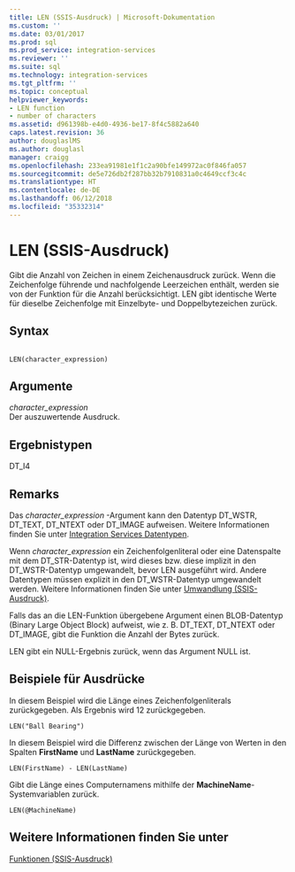 ```yaml
---
title: LEN (SSIS-Ausdruck) | Microsoft-Dokumentation
ms.custom: ''
ms.date: 03/01/2017
ms.prod: sql
ms.prod_service: integration-services
ms.reviewer: ''
ms.suite: sql
ms.technology: integration-services
ms.tgt_pltfrm: ''
ms.topic: conceptual
helpviewer_keywords:
- LEN function
- number of characters
ms.assetid: d961398b-e4d0-4936-be17-8f4c5882a640
caps.latest.revision: 36
author: douglaslMS
ms.author: douglasl
manager: craigg
ms.openlocfilehash: 233ea91981e1f1c2a90bfe149972ac0f846fa057
ms.sourcegitcommit: de5e726db2f287bb32b7910831a0c4649ccf3c4c
ms.translationtype: HT
ms.contentlocale: de-DE
ms.lasthandoff: 06/12/2018
ms.locfileid: "35332314"
---
```

# <a name="len-ssis-expression"></a>LEN (SSIS-Ausdruck)
  Gibt die Anzahl von Zeichen in einem Zeichenausdruck zurück. Wenn die Zeichenfolge führende und nachfolgende Leerzeichen enthält, werden sie von der Funktion für die Anzahl berücksichtigt. LEN gibt identische Werte für dieselbe Zeichenfolge mit Einzelbyte- und Doppelbytezeichen zurück.  
  
## <a name="syntax"></a>Syntax  
  
```  
  
LEN(character_expression)  
```  
  
## <a name="arguments"></a>Argumente  
 *character_expression*  
 Der auszuwertende Ausdruck.  
  
## <a name="result-types"></a>Ergebnistypen  
 DT_I4  
  
## <a name="remarks"></a>Remarks  
 Das *character_expression* -Argument kann den Datentyp DT_WSTR, DT_TEXT, DT_NTEXT oder DT_IMAGE aufweisen. Weitere Informationen finden Sie unter [Integration Services Datentypen](../../integration-services/data-flow/integration-services-data-types.md).  
  
 Wenn *character_expression* ein Zeichenfolgenliteral oder eine Datenspalte mit dem DT_STR-Datentyp ist, wird dieses bzw. diese implizit in den DT_WSTR-Datentyp umgewandelt, bevor LEN ausgeführt wird. Andere Datentypen müssen explizit in den DT_WSTR-Datentyp umgewandelt werden. Weitere Informationen finden Sie unter [Umwandlung &#40;SSIS-Ausdruck&#41;](../../integration-services/expressions/cast-ssis-expression.md).  
  
 Falls das an die LEN-Funktion übergebene Argument einen BLOB-Datentyp (Binary Large Object Block) aufweist, wie z. B. DT_TEXT, DT_NTEXT oder DT_IMAGE, gibt die Funktion die Anzahl der Bytes zurück.  
  
 LEN gibt ein NULL-Ergebnis zurück, wenn das Argument NULL ist.  
  
## <a name="expression-examples"></a>Beispiele für Ausdrücke  
 In diesem Beispiel wird die Länge eines Zeichenfolgenliterals zurückgegeben. Als Ergebnis wird 12 zurückgegeben.  
  
```  
LEN("Ball Bearing")  
```  
  
 In diesem Beispiel wird die Differenz zwischen der Länge von Werten in den Spalten **FirstName** und **LastName** zurückgegeben.  
  
```  
LEN(FirstName) - LEN(LastName)  
```  
  
 Gibt die Länge eines Computernamens mithilfe der **MachineName**-Systemvariablen zurück.  
  
```  
LEN(@MachineName)  
```  
  
## <a name="see-also"></a>Weitere Informationen finden Sie unter  
 [Funktionen &#40;SSIS-Ausdruck&#41;](../../integration-services/expressions/functions-ssis-expression.md)  
  
  
